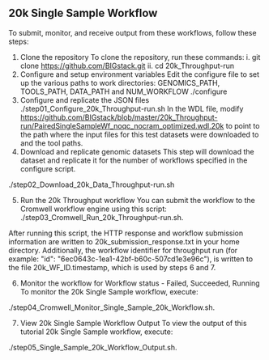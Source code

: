 ## 20k Single Sample Workflow
To submit, monitor, and receive output from these workflows, follow these steps:
1.	Clone the repository
To clone the repository, run these commands:
i.	git clone https://github.com/BIGstack.git
ii.	cd 20k_Throughput-run
2.	Configure and setup environment variables
Edit the configure file to set up the various paths to work directories:
GENOMICS_PATH, TOOLS_PATH, DATA_PATH and NUM_WORKFLOW
./configure
3.	Configure and replicate the JSON files
./step01_Configure_20k_Throughput-run.sh
In the WDL file, modify https://github.com/BIGstack/blob/master/20k_Throughput-run/PairedSingleSampleWf_noqc_nocram_optimized.wdl.20k to point to the path where the input files for this test datasets were downloaded to and the tool paths.
4.	Download and replicate genomic datasets
This step will download the dataset and replicate it for the number of workflows specified in the configure script.

./step02_Download_20k_Data_Throughput-run.sh

5.	Run the 20k Throughput workflow
You can submit the workflow to the Cromwell workflow engine using this script: 
./step03_Cromwell_Run_20k_Throughput-run.sh.

After running this script, the HTTP response and workflow submission information are written to 20k_submission_response.txt in your home directory. Additionally, the workflow identifier for throughput run (for example: "id": "6ec0643c-1ea1-42bf-b60c-507cd1e3e96c"), is written to the file 20k_WF_ID.timestamp, which is used by steps 6 and 7.

6.	Monitor the workflow for Workflow status - Failed, Succeeded, Running
To monitor the 20k Single Sample workflow, execute:

./step04_Cromwell_Monitor_Single_Sample_20k_Workflow.sh.

7.	View 20k Single Sample Workflow Output
To view the output of this tutorial 20k Single Sample workflow, execute:

./step05_Single_Sample_20k_Workflow_Output.sh.

